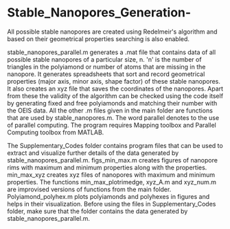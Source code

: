 # Stable_Nanopores_Generation-
All possible stable nanopores are created using Redelmeir's algorithm and based on their geometrical properties searching is also enabled.

stable_nanopores_parallel.m generates a .mat file that contains data of all possible stable nanopores of a particular size, n. 
'n' is the number of triangles in the polyiamond or number of atoms that are missing in the nanopore.
It generates spreadsheets that sort and record geometrical properties (major axis, minor axis, shape factor) of these stable nanopores.
It also creates an xyz file that saves the coordinates of the nanopores.
Apart from these the validity of the algorithm can be checked using the code itself by generating fixed and free polyiamonds and matching their number with the OEIS data.
All the other .m files given in the main folder are functions that are used by stable_nanopores.m.
The word parallel denotes to the use of parallel computing. The program requires Mapping toolbox and Parallel Computing toolbox from MATLAB. 

The Supplementary_Codes folder contains program files that can be used to extract and visualize further details of the data generated by stable_nanopores_parallel.m.
figs_min_max.m creates figures of nanopore rims with maximum and minimum properties along with the properties.
min_max_xyz creates xyz files of nanopores with maximum and minimum properties. 
The functions min_max_plotrimedge, xyz_A.m and xyz_num.m are improvised versions of functions from the main folder.
Polyiamond_polyhex.m plots polyiamonds and polyhexes in figures and helps in their visualization.
Before using the files in Supplementary_Codes folder, make sure that the folder contains the data generated by stable_nanopores_parallel.m.
